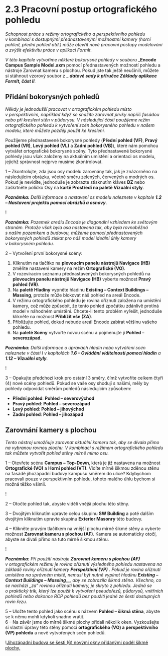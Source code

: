 # 2.3 Pracovní postup ortografického pohledu

_Schopnost práce s režimy ortografického a perspektivního pohledu v kombinaci s dostupnými přednastavenými možnostmi kamery (horní pohled, přední pohled atd.) může otevřít nové pracovní postupy modelování a zvýšit efektivitu práce v aplikaci FormIt._

_V této kapitole vytvoříme některé bokorysné pohledy v souboru_ _**Encode Campus Sample Model.axm** pomocí přednastavených možností pohledu a nástroje Zarovnat kameru s plochou. Pokud jste tak ještě neučinili, můžete si stáhnout vzorový soubor z _ _**datové sady k příručce Základy aplikace FormIt, část II**._

## Přidání bokorysných pohledů

_Někdy je jednodušší pracovat v ortografickém pohledu místo v perspektivním, například když se snažíte zarovnat prvky napříč fasádou nebo při kreslení stěn v půdorysu. V následující části použijeme režim ortografického pohledu k vytvoření scén bokorysného pohledu v našem modelu, které můžete později použít ke kreslení._

Použijeme přednastavené bokorysné pohledy (**Přední pohled (VF)**, **Pravý pohled (VR)**, **Levý pohled (VL)** a **Zadní pohled (VB)**), které nám pomohou vytvářet ortografické bokorysné scény. Tyto přednastavené bokorysné pohledy jsou však založeny na aktuálním umístění a orientaci os modelu, jejichž správnost nejprve musíme zkontrolovat.

1 – Zkontrolujte, zda jsou osy modelu zarovnány tak, jak je znázorněno na následujícím obrázku, včetně směru zelených, červených a modrých os. Pokud je nevidíte, jednoduše je zobrazte stisknutím kláves **DZ** nebo zaškrtněte políčko Osy na **kartě Prostředí na paletě Vizuální styly**.

_**Poznámka:**_ _Další informace o nastavení os modelu naleznete v kapitole_ _**1.2 – Nastavení projektu pomocí obrázků a osnovy**_.

\![](<../../.gitbook/assets/0 (7).png>)

_**Poznámka:** Pozemek areálu Encode je diagonální vzhledem ke světovým stranám. Protože však byla osa nastavena tak, aby byla rovnoběžná s naším pozemkem a budovou, můžeme pomocí přednastavených bokorysných pohledů získat pro náš model ideální úhly kamery v bokorysném pohledu._

2 – Vytvoření první bokorysné scény:

1. Kliknutím na tlačítko na **plovoucím panelu nástrojů Navigace (HB)** změňte nastavení kamery na režim **Ortografické (VO)**.
2. V rozevíracím seznamu přednastavených bokorysných pohledů na **plovoucím panelu nástrojů Navigace (HB)** vyberte možnost **Pravý pohled (VR)**.
3. Na **paletě Hladiny** vypněte hladinu **Existing – Context Buildings – Massing**, protože může blokovat náš pohled na areál Encode.
4. V režimu ortografického pohledu je rovina oříznutí založena na umístění kamery, což může způsobit, že tento pohled zpočátku zdánlivě protíná model v náhodném umístění. Chcete-li tento problém vyřešit, jednoduše klikněte na možnost **Přiblížit vše (ZA)**.
5. Přibližujte pohled, dokud nebude areál Encode zabírat většinu vašeho pohledu.
6. Na **paletě Scény** vytvořte novou scénu a pojmenujte ji **Pohled – severozápad**.

_**Poznámka:**_ _Další informace o úpravách hladin nebo vytváření scén naleznete v části I v kapitolách_ _**1.6 – Ovládání viditelnosti pomocí hladin**_ _a_ _**1.12 – Vizuální styly**._

\![](<../../.gitbook/assets/1 (10) (1).png>)

3 – Opakujte předchozí krok pro ostatní 3 směry, čímž vytvoříte celkem čtyři (4) nové scény pohledů. Pokud se vaše osy shodují s našimi, měly by pohledy odpovídat směrům pohledů následujícím způsobem:

* **Přední pohled**: **Pohled – severovýchod**
* **Pravý pohled**: **Pohled – severozápad**
* **Levý pohled**: **Pohled – jihovýchod**
* **Zadní pohled**: **Pohled – jihozápad**

## **Zarovnání kamery s plochou**

_Tento nástroj umožňuje zarovnat aktuální kameru tak, aby se dívala přímo na vybranou rovnou plochu. V kombinaci s režimem ortografického pohledu tak můžete vytvořit pohled stěny mírně mimo osu._

1 – Otevřete scénu **Campus – Top-Down**, která je již nastavena na možnost **Ortografické (VO)** a **Horní pohled (VT)**. Vidíte mírně šikmou zděnou stěnu na fasádě jihozápadní budovy kampusu směrem do ulice? Kdybychom pracovali pouze v perspektivním pohledu, tohoto malého úhlu bychom si možná těžko všimli.

\![](<../../.gitbook/assets/2 (8) (1).png>)

2 – Otočte pohled tak, abyste viděli vnější plochu této stěny.

3 – Dvojitým kliknutím upravte celou skupinu **SW Building** a poté dalším dvojitým kliknutím upravte skupinu **Exterior Masonry** této budovy.

4 – Klikněte pravým tlačítkem na vnější plochu mírně šikmé stěny a vyberte možnost **Zarovnat kameru s plochou (AF)**. Kamera se automaticky otočí, abyste se dívali přímo na tuto mírně šikmou stěnu.

\![](<../../.gitbook/assets/3 (9).png>)

_**Poznámka:**_ _Při použití nástroje_ _**Zarovnat kameru s plochou**_ _**(AF)**_ _v ortografickém režimu je rovina oříznutí výsledného pohledu nastavena na základě roviny oříznutí kamery_ _**Perspektivní (VP)**_ _. Pokud je rovina oříznutí umístěna na správném místě, nemusí být nutné vypínat hladinu_ _**Existing – Context Buildings – Massing**__, aby se zobrazila šikmá stěna. Všechno, co se nachází „za“ rovinou oříznutí kamery, je skryto z pohledu. Jedná se o praktický trik, který lze použít k vytvoření pseudořezů, půdorysů, vnitřních pohledů nebo dokonce RCP pohledů bez použití jedné ze šesti dostupných rovin řezu._

5 – Uložte tento pohled jako scénu s názvem **Pohled – šikmá stěna**, abyste se k němu mohli kdykoli snadno vrátit.\
 6 – Na závěr jsme do mírně šikmé plochy přidali několik oken. Vyzkoušejte si vlastní úpravy této stěny pomocí **ortografického (VO) a perspektivního (VP) pohledu** a nově vytvořených scén pohledů.

\![Jihozápadní budova se šesti (6) novými okny přidanými podél šikmé plochy.](<../.gitbook/assets/4 (10) (1).png>)
